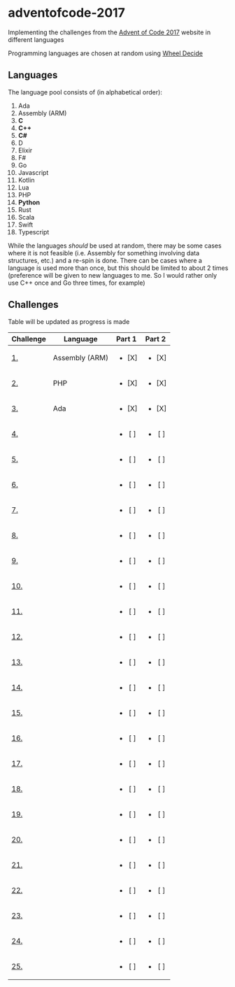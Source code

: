 # adventofcode-2017
Implementing the challenges from the [Advent of Code 2017](https://adventofcode.com/2017) website in different languages

Programming languages are chosen at random using [Wheel Decide](https://wheeldecide.com/index.php?c1=C&c2=C%2B%2B&c3=D&c4=F%23&c5=Elixir&c6=Rust&c7=Go&c8=Python&c9=PHP&c10=Javascript&c11=Typescript&c12=Assembly+%28ARM%29&c13=C%23&c14=Swift&c15=Ada&c16=Lua&c17=Kotlin&c18=Scala&col=pastel&t=Programming+Languages&time=5&width=500)

## Languages

The language pool consists of (in alphabetical order):

1. Ada
2. Assembly (ARM)
3. **C**
4. **C++**
5. **C#**
6. D
7. Elixir
8. F#
9. Go
10. Javascript
11. Kotlin
12. Lua
13. PHP
14. **Python**
15. Rust
16. Scala
17. Swift
18. Typescript

While the languages _should_ be used at random, there may be some cases where it is not feasible (i.e. Assembly for something involving data structures, etc.) and a re-spin is done. There can be cases where a language is used more than once, but this should be limited to about 2 times (preference will be given to new languages to me. So I would rather only use C++ once and Go three times, for example)

## Challenges

Table will be updated as progress is made

| Challenge | Language | Part 1 | Part 2 |
| ----- | ----- | :-----: | :-----: |
| [1.](https://adventofcode.com/2017/day/1) | Assembly (ARM) | <ul><li>[X] </li></ul> | <ul><li>[X] </li></ul> |
| [2.](https://adventofcode.com/2017/day/2) | PHP | <ul><li>[X] </li></ul> | <ul><li>[X] </li></ul> |
| [3.](https://adventofcode.com/2017/day/3) | Ada | <ul><li>[X] </li></ul> | <ul><li>[X] </li></ul> |
| [4.](https://adventofcode.com/2017/day/4) | | <ul><li>[ ] </li></ul> | <ul><li>[ ] </li></ul> |
| [5.](https://adventofcode.com/2017/day/5) | | <ul><li>[ ] </li></ul> | <ul><li>[ ] </li></ul> |
| [6.](https://adventofcode.com/2017/day/6) | | <ul><li>[ ] </li></ul> | <ul><li>[ ] </li></ul> |
| [7.](https://adventofcode.com/2017/day/7) | | <ul><li>[ ] </li></ul> | <ul><li>[ ] </li></ul> |
| [8.](https://adventofcode.com/2017/day/8) | | <ul><li>[ ] </li></ul> | <ul><li>[ ] </li></ul> |
| [9.](https://adventofcode.com/2017/day/9) | | <ul><li>[ ] </li></ul> | <ul><li>[ ] </li></ul> |
| [10.](https://adventofcode.com/2017/day/10) | | <ul><li>[ ] </li></ul> | <ul><li>[ ] </li></ul> |
| [11.](https://adventofcode.com/2017/day/11) | | <ul><li>[ ] </li></ul> | <ul><li>[ ] </li></ul> |
| [12.](https://adventofcode.com/2017/day/12) | | <ul><li>[ ] </li></ul> | <ul><li>[ ] </li></ul> |
| [13.](https://adventofcode.com/2017/day/13) | | <ul><li>[ ] </li></ul> | <ul><li>[ ] </li></ul> |
| [14.](https://adventofcode.com/2017/day/14) | | <ul><li>[ ] </li></ul> | <ul><li>[ ] </li></ul> |
| [15.](https://adventofcode.com/2017/day/15) | | <ul><li>[ ] </li></ul> | <ul><li>[ ] </li></ul> |
| [16.](https://adventofcode.com/2017/day/16) | | <ul><li>[ ] </li></ul> | <ul><li>[ ] </li></ul> |
| [17.](https://adventofcode.com/2017/day/17) | | <ul><li>[ ] </li></ul> | <ul><li>[ ] </li></ul> |
| [18.](https://adventofcode.com/2017/day/18) | | <ul><li>[ ] </li></ul> | <ul><li>[ ] </li></ul> |
| [19.](https://adventofcode.com/2017/day/19) | | <ul><li>[ ] </li></ul> | <ul><li>[ ] </li></ul> |
| [20.](https://adventofcode.com/2017/day/20) | | <ul><li>[ ] </li></ul> | <ul><li>[ ] </li></ul> |
| [21.](https://adventofcode.com/2017/day/21) | | <ul><li>[ ] </li></ul> | <ul><li>[ ] </li></ul> |
| [22.](https://adventofcode.com/2017/day/22) | | <ul><li>[ ] </li></ul> | <ul><li>[ ] </li></ul> |
| [23.](https://adventofcode.com/2017/day/23) | | <ul><li>[ ] </li></ul> | <ul><li>[ ] </li></ul> |
| [24.](https://adventofcode.com/2017/day/24) | | <ul><li>[ ] </li></ul> | <ul><li>[ ] </li></ul> |
| [25.](https://adventofcode.com/2017/day/25) | | <ul><li>[ ] </li></ul> | <ul><li>[ ] </li></ul> |
